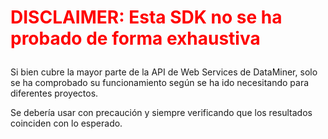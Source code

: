# <p style="color: red;">**DISCLAIMER: Esta SDK no se ha probado de forma exhaustiva**</p>

Si bien cubre la mayor parte de la API de Web Services de DataMiner, solo se ha comprobado su funcionamiento según se ha ido necesitando para diferentes proyectos.

Se debería usar con precaución y siempre verificando que los resultados coinciden con lo esperado.